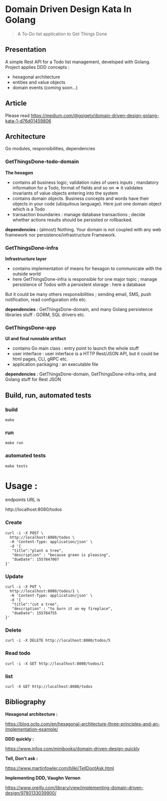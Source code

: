 # Domain Driven Design Kata In Golang
> A To-Do list application to Get Things Done

## Presentation     
A simple Rest API for a Todo list management, developed with Golang.
Project applies DDD concepts :
- hexagonal architecture
- entities and value objects
- domain events (coming soon...)

## Article

Please read https://medium.com/@gsigety/domain-driven-design-golang-kata-1-d76d01459806

## Architecture

Go modules, responsibilities, dependencies

### GetThingsDone-todo-domain

**The hexagon**
- contains all business logic; validation rules of users inputs ; mandatory information for a Todo, format of fields and so on => it validates invariants of value objects entering into the system
- contains domain objects. Business concepts and words have their objects in your code (ubiquitous language). Here just one domain object which is a Todo
- transaction boundaries : manage database transactions ; decide whether actions results should be persisted or rollbacked.

**dependencies :** (almost) Nothing. Your domain is not coupled with any web framework nor persistence/infrastructure Framework.

### GetThingsDone-infra

**Infrastructure layer**
- contains implementation of means for hexagon to communicate with the outside world
- here GetThingsDone-infra is responsible for one major topic ; manage persistence of Todos with a persistent storage : here a database

But it could be many others responsibilities ; sending email, SMS, push notification, read configuration info etc.

**dependencies** : GetThingsDone-domain, and many Golang persistence libraries stuff : GORM, SQL drivers etc.

### GetThingsDone-app

**UI and final runnable artifact**
- contains Go main class : entry point to launch the whole stuff
- user interface : user interface is a HTTP Rest/JSON API, but it could be html pages, CLI, gRPC etc.
- application packaging : an executable file

**dependencies** : GetThingsDone-domain, GetThingsDone-infra-infra, and Golang stuff for Rest JSON

## Build, run, automated tests

### build

```shell script
make
```

### run
```shell script
make run
```

### automated tests
```shell script
make tests
```
# Usage :

endpoints URL is

http://localhost:8080/todos

### Create 
```shell script
curl -i -X POST \
  http://localhost:8080/todos \
  -H 'Content-Type: application/json' \
  -d '{
   "title":"plant a tree",
   "description" : "because green is pleasing",
   "dueDate": 1557847007
}'
```
### Update 
```shell script
curl -i -X PUT \
  http://localhost:8080/todos/1 \
  -H 'Content-Type: application/json' \
  -d '{
   "title":"cut a tree",
   "description" : "to burn it un my fireplace",
   "dueDate": 155784755
}'
```
### Delete
```shell script
curl -i -X DELETE http://localhost:8080/todos/5
```
### Read todo
```shell script
curl -i -X GET http://localhost:8080/todos/1
```
### list
```shell script
curl -X GET http://localhost:8080/todos
```

## Bibliography

**Hexagonal architecture :**

https://blog.octo.com/en/hexagonal-architecture-three-principles-and-an-implementation-example/

**DDD quickly :**

https://www.infoq.com/minibooks/domain-driven-design-quickly

**Tell, Don't ask :**

https://www.martinfowler.com/bliki/TellDontAsk.html

**Implementing DDD, Vaughn Vernon**

https://www.oreilly.com/library/view/implementing-domain-driven-design/9780133039900/



